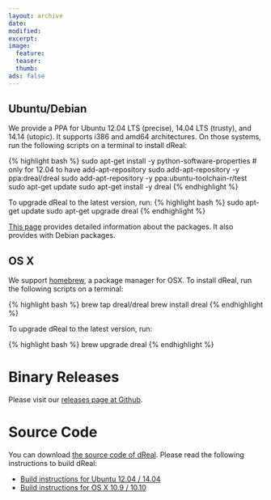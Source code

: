 ```yaml
---
layout: archive
date:
modified:
excerpt:
image:
  feature:
  teaser:
  thumb:
ads: false
---
```


Ubuntu/Debian
-------------

We provide a PPA for Ubuntu 12.04 LTS (precise), 14.04 LTS (trusty), and 14.14 (utopic).
It supports i386 and amd64 architectures. On those systems, run the following scripts on a terminal to install dReal:

{% highlight bash %}
sudo apt-get install -y python-software-properties  # only for 12.04 to have add-apt-repository 
sudo add-apt-repository -y ppa:dreal/dreal
sudo add-apt-repository -y ppa:ubuntu-toolchain-r/test
sudo apt-get update
sudo apt-get install -y dreal
{% endhighlight %}

To upgrade dReal to the latest version, run:
{% highlight bash %}
sudo apt-get update
sudo apt-get upgrade dreal
{% endhighlight %}

[This page](https://launchpad.net/~dreal/+archive/ubuntu/dreal/+packages) provides detailed information
about the packages. It also provides with Debian packages.


OS X
----

We support [homebrew][homebrew], a package manager for OSX. To install
dReal, run the following scripts on a terminal:

{% highlight bash %}
brew tap dreal/dreal
brew install dreal
{% endhighlight %}


To upgrade dReal to the latest version, run:

{% highlight bash %}
brew upgrade dreal
{% endhighlight %}

[homebrew]: http://brew.sh/


Binary Releases
===============

Please visit our [releases page at Github](https://github.com/dreal/dreal3/releases).


Source Code
===========

You can download
[the source code of dReal](http://github.com/dreal/dreal3/archive/master.zip).
Please read the following instructions to build dReal:

 - [Build instructions for Ubuntu 12.04 / 14.04](https://github.com/dreal/dreal3/blob/master/doc/ubuntu-gcc.md)
 - [Build instructions for OS X 10.9 / 10.10](https://github.com/dreal/dreal3/blob/master/doc/osx-gcc.md)

